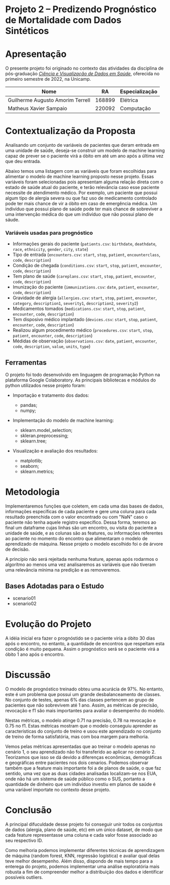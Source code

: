 # Projeto 2 – Predizendo Prognóstico de Mortalidade com Dados Sintéticos

# Apresentação

O presente projeto foi originado no contexto das atividades da disciplina de pós-graduação [*Ciência e Visualização de Dados em Saúde*](https://ds4h.org), oferecida no primeiro semestre de 2022, na Unicamp.

|Nome  | RA | Especialização|
|--|--|--|
| Guilherme Augusto Amorim Terrell  | 168899  | Elétrica|
| Matheus Xavier Sampaio  | 220092  | Computação|

# Contextualização da Proposta
Analisando um conjunto de variáveis de pacientes que deram entrada em uma unidade de saúde, deseja-se construir um modelo de machine learning capaz de prever se o paciente virá a óbito em até um ano após a última vez que deu entrada.

Abaixo temos uma listagem com as variáveis que foram escolhidas para alimentar o modelo de machine learning proposto nesse projeto. Essas variáveis foram selecionadas pois apresentam alguma relação direta com o estado de saúde atual do paciente, e terão relevância caso esse paciente necessite de atendimento médico. Por exemplo, um paciente que possui algum tipo de alergia severa ou que faz uso de medicamento controlado pode ter mais chance de vir a óbito em caso de emergência médica. Um indivíduo que possui plano de saúde pode ter mais chance de sobreviver a uma intervenção médica do que um indivíduo que não possui plano de sáude.

### Variáveis usadas para prognóstico

- Informações gerais do paciente (`patients.csv`: `birthdate`, `deathdate`, `race`, `ethnicity`, `gender`, `city`, `state`)
- Tipo de entrada (`encounters.csv`: `start`, `stop`, `patient`, `encounterclass`, `code`, `description`)
- Condição de chegada (`conditions.csv`: `start`, `stop`, `patient`, `encounter`, `code`, `description`)
- Tem plano de saúde (`careplans.csv`: `start`, `stop`, `patient`, `encounter`, `code`, `description`)
- Imunização do paciente (`immunizations.csv`: `date`, `patient`, `encounter`, `code`, `description`)
- Gravidade de alergia (`allergies.csv`: `start`, `stop`, `patient`, `encounter`, `category`, `description1`, `severity1`, `description2`, `severity2`)
- Medicamentos tomados (`medications.csv`: `start`, `stop`, `patient`, `encounter`, `code`, `description`)
- Tem disposivo médico implantado (`devices.csv`: `start`, `stop`, `patient`, `encounter`, `code`, `description`)
- Realizou algum procedimento médico (`procedures.csv`: `start`, `stop`, `patient`, `encounter`, `code`, `description`)
- Médidas de observação (`observations.csv`: `date`, `patient`, `encounter`, `code`, `description`, `value`, `units`, `type`)


## Ferramentas
O projeto foi todo desenvolvido em linguagem de programação Python na plataforma Google Colaboratory.
As principais bibliotecas e módulos do python utilizados nesse projeto foram:

*   Importação e tratamento dos dados:
    *   pandas;
    *   numpy;

*   Implementação do modelo de machine learning:
    *   sklearn.model_selection;
    *   skleran.preprocessing;
    *   sklearn.tree;

*   Visualização e avaliação dos resultados:
    *   matplotlib;
    *   seaborn;
    *   sklearn.metrics;

# Metodologia
Implementaremos funções que coletem, em cada uma das bases de dados, informações específicas de cada paciente e gere uma coluna para cada resultado preenchida com o valor encontrado ou com "NaN" caso o paciente não tenha aquele registro específico. Dessa forma, teremos ao final um dataframe cujas linhas são um encontro, ou visita do paciente a unidade de saúde, e as colunas são as features, ou informações referentes ao paciente no momento do encontro que alimentaram o modelo de aprendizado de máquina. Nesse projeto o modelo escolhido foi o de árvore de decisão.

A princípio não será rejeitada nenhuma feature, apenas após rodarmos o algorítmo ao menos uma vez analisaremos as variáveis que não tiveram uma relevância mínima na predição e as removeremos.

## Bases Adotadas para o Estudo

* scenario01
* scenario02

# Evolução do Projeto
A idéia inicial era fazer o prognóstido se o paciente viria a óbito 30 dias após o encontro, no entanto, a quantidade de encontros que respeitam esta condição é muito pequena. Assim o prognóstico será se o paciente virá a óbito 1 ano após o encontro.

# Discussão
O modelo de prognóstico treinado obteu uma acurácia de $97\%$. No entanto, este é um problema que possui um grande desbalanceamento de classes. No conjunto de testes, apenas $6\%$ das classes pertencem ao grupo de pacientes que não sobrevivem até 1 ano. Assim, as métricas de precisão, revocação e f1 são mais importantes para avaliar o desempenho do modelo.

Nestas métricas, o modelo atinge $0.71$ na precisão, $0.78$ na revocação e $0.75$ no f1. Estas métricas mostram que o modelo conseguiu aprender as caracteristicas do conjunto de treino e usou este aprendizado no conjunto de treino de forma satisfatória, mas com boa margem para melhoria.

Vemos pelas métricas apresentadas que ao treinar o modelo apenas no cenário 1, o seu aprendizado não foi transferido ao aplicar no cenário 2. Teorizamos que isso se dá devido a diferenças econômicas, demográficas e geográficas entre pacientes nos dois cenarios. Podemos observar também que a feature mais importante foi a de planos de saúde, o que faz sentido, uma vez que as duas cidades analisadas localizam-se nos EUA, onde não há um sistema de saúde público como o SUS, portanto a quantidade de dinheiro que um indivíduo investiu em planos de saúde é uma variável importate no contexto desse projeto.

# Conclusão
A principal difuculdade desse projeto foi conseguir unir todos os conjuntos de dados (alergia, plano de saúde, etc) em um único dataset, de modo que cada feature representasse uma coluna e cada valor fosse associado ao seu respectivo ID.

Como melhoria podemos implementar diferentes técnicas de aprendizagem de máquina (random forest, KNN, regressão logística) e avaliar qual delas teve melhor desempenho. Além disso, dispondo de mais tempo para a enterega do projeto, podemos implementar uma análise exploratória mais robusta a fim de compreender melhor a distribuição dos dados e identificar possíveis outliers.